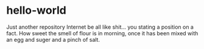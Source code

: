 # hello-world
Just another repository
Internet be all like shit... you stating a position on a fact. How sweet the smell of flour is in morning, once it has been mixed with an egg and suger and a pinch of salt. 
